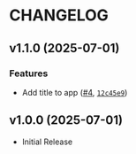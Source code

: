 # CHANGELOG

<!-- version list -->

## v1.1.0 (2025-07-01)

### Features

- Add title to app ([#4](https://github.com/Sehat1137/github-actions-in-action/pull/4),
  [`12c45e9`](https://github.com/Sehat1137/github-actions-in-action/commit/12c45e98d14cd2bec934d2b212d25795b5deacc8))


## v1.0.0 (2025-07-01)

- Initial Release
